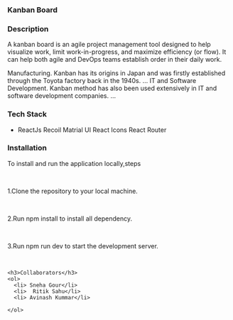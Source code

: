 <html>
  <head>
   
  </head>
  <body>
    <h3>Kanban Board</h3>
    <h3>Description</h3>
    <p>A kanban board is an agile project management tool designed to help visualize work, limit work-in-progress, and maximize efficiency (or flow). It can help both agile and DevOps teams establish order in their daily work.

Manufacturing. Kanban has its origins in Japan and was firstly established through the Toyota factory back in the 1940s. ...
IT and Software Development. Kanban method has also been used extensively in IT and software development companies. ...</p>
    <h3>Tech Stack</h3>
    <ul>
      <li>
        ReactJs
        Recoil
        Matrial UI
        React Icons
        React Router
      </li>
     </ul>
    <h3>Installation</h3>
    <p>To install and run the application locally,steps</p><br/>
    <p>1.Clone the repository to your local machine.</p><br/>
    <p>2.Run npm install to install all dependency.</p><br/>
    <p>3.Run npm run dev to start the development server.</p><br/>
    
    <h3>Collaborators</h3>
    <ol>
      <li> Sneha Gour</li>
      <li>  Ritik Sahu</li>
      <li> Avinash Kummar</li>
        
    </ol>
  </body>
    
</html>
